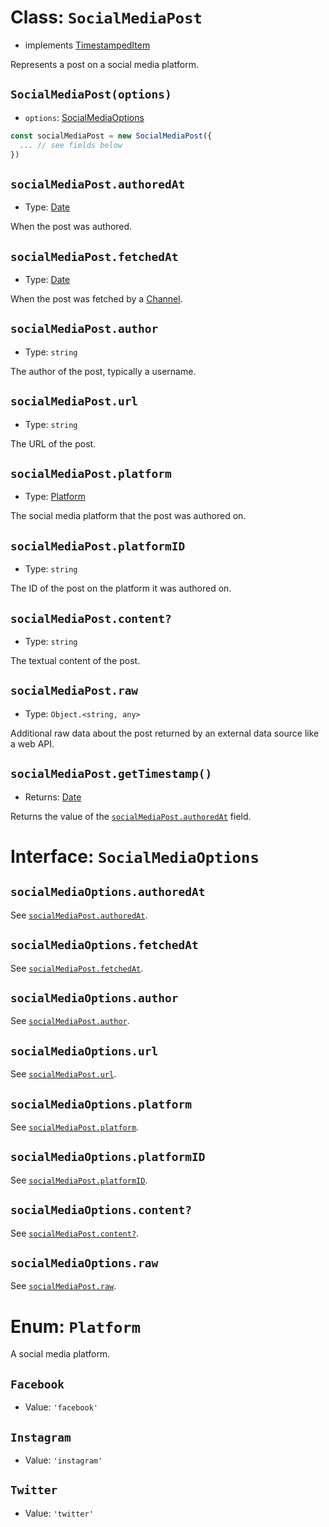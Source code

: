 # Class: `SocialMediaPost`

- implements [TimestampedItem](../channels/page.md#interface-timestampeditem)

Represents a post on a social media platform.

## `SocialMediaPost(options)`
- `options`: [SocialMediaOptions](#interface-socialmediaoptions)

```javascript
const socialMediaPost = new SocialMediaPost({
  ... // see fields below
})
```

## `socialMediaPost.authoredAt`
- Type: [Date](https://developer.mozilla.org/en-US/docs/Web/JavaScript/Reference/Global_Objects/Date)

When the post was authored.

## `socialMediaPost.fetchedAt`
- Type: [Date](https://developer.mozilla.org/en-US/docs/Web/JavaScript/Reference/Global_Objects/Date)

When the post was fetched by a [Channel](../channels/channel.md).

## `socialMediaPost.author`
- Type: `string`

The author of the post, typically a username.

## `socialMediaPost.url`
- Type: `string`

The URL of the post.

## `socialMediaPost.platform`
- Type: [Platform](#enum-platform)

The social media platform that the post was authored on.

## `socialMediaPost.platformID`
- Type: `string`

The ID of the post on the platform it was authored on.

## `socialMediaPost.content?`
- Type: `string`

The textual content of the post.

## `socialMediaPost.raw`
- Type: `Object.<string, any>`

Additional raw data about the post returned by an external data source like a web API.

## `socialMediaPost.getTimestamp()`
- Returns: [Date](https://developer.mozilla.org/en-US/docs/Web/JavaScript/Reference/Global_Objects/Date)

Returns the value of the [`socialMediaPost.authoredAt`](#socialmediapostauthoredat) field.

# Interface: `SocialMediaOptions`

## `socialMediaOptions.authoredAt`
See [`socialMediaPost.authoredAt`](#socialmediapostauthoredat).

## `socialMediaOptions.fetchedAt`
See [`socialMediaPost.fetchedAt`](#socialmediapostfetchedat).

## `socialMediaOptions.author`
See [`socialMediaPost.author`](#socialmediapostauthor).

## `socialMediaOptions.url`
See [`socialMediaPost.url`](#socialmediaposturl).

## `socialMediaOptions.platform`
See [`socialMediaPost.platform`](#socialmediapostplatform).

## `socialMediaOptions.platformID`
See [`socialMediaPost.platformID`](#socialmediapostplatformid).

## `socialMediaOptions.content?`
See [`socialMediaPost.content?`](#socialmediapostcontent).

## `socialMediaOptions.raw`
See [`socialMediaPost.raw`](#socialmediapostraw).

# Enum: `Platform`

A social media platform.

## `Facebook`
- Value: `'facebook'`

## `Instagram`
- Value: `'instagram'`

## `Twitter`
- Value: `'twitter'`